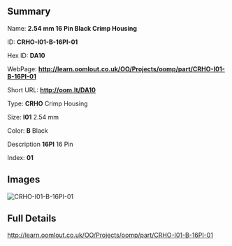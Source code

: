 

## Summary
 
Name: __2.54 mm 16 Pin Black Crimp Housing__

ID: __CRHO-I01-B-16PI-01__

Hex ID: __DA10__

WebPage: __http://learn.oomlout.co.uk/OO/Projects/oomp/part/CRHO-I01-B-16PI-01__

Short URL: __http://oom.lt/DA10__


Type: __CRHO__ Crimp Housing 

Size: __I01__ 2.54 mm 

Color: __B__ Black 

Description __16PI__ 16 Pin 

Index: __01__


## Images
![CRHO-I01-B-16PI-01](http://oomlout.com/oomp-gen/parts/CRHO-I01-B-16PI-01/CRHO-I01-B-16PI-01_420.jpg)



## Full Details

 http://learn.oomlout.co.uk/OO/Projects/oomp/part/CRHO-I01-B-16PI-01














